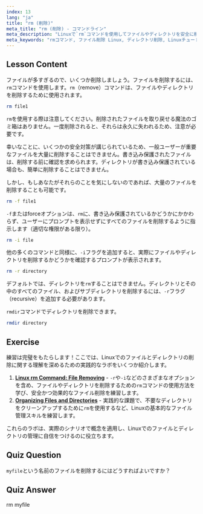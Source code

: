 ```yaml
---
index: 13
lang: "ja"
title: "rm (削除)"
meta_title: "rm (削除) - コマンドライン"
meta_description: "Linuxで`rm`コマンドを使用してファイルやディレクトリを安全に削除する方法を学びます。-f、-i、-r、rmdirなどのオプションを理解しましょう。Linuxの学習を始めましょう！"
meta_keywords: "rmコマンド, ファイル削除 Linux, ディレクトリ削除, Linuxチュートリアル, Linux初心者, rmdir, Linuxガイド"
---
```


## Lesson Content

ファイルが多すぎるので、いくつか削除しましょう。ファイルを削除するには、`rm`コマンドを使用します。`rm`（remove）コマンドは、ファイルやディレクトリを削除するために使用されます。

```bash
rm file1
```

`rm`を使用する際は注意してください。削除されたファイルを取り戻せる魔法のゴミ箱はありません。一度削除されると、それらは永久に失われるため、注意が必要です。

幸いなことに、いくつかの安全対策が講じられているため、一般ユーザーが重要なファイルを大量に削除することはできません。書き込み保護されたファイルは、削除する前に確認を求められます。ディレクトリが書き込み保護されている場合も、簡単に削除することはできません。

しかし、もしあなたがそれらのことを気にしないのであれば、大量のファイルを削除することも可能です。

```bash
rm -f file1
```

`-f`またはforceオプションは、`rm`に、書き込み保護されているかどうかにかかわらず、ユーザーにプロンプトを表示せずにすべてのファイルを削除するように指示します（適切な権限がある限り）。

```bash
rm -i file
```

他の多くのコマンドと同様に、`-i`フラグを追加すると、実際にファイルやディレクトリを削除するかどうかを確認するプロンプトが表示されます。

```bash
rm -r directory
```

デフォルトでは、ディレクトリを`rm`することはできません。ディレクトリとその中のすべてのファイル、およびサブディレクトリを削除するには、`-r`フラグ（recursive）を追加する必要があります。

`rmdir`コマンドでディレクトリを削除できます。

```bash
rmdir directory
```

## Exercise

練習は完璧をもたらします！ここでは、Linuxでのファイルとディレクトリの削除に関する理解を深めるための実践的なラボをいくつか紹介します。

1. **[Linux rm Command: File Removing](https://labex.io/ja/labs/linux-linux-rm-command-file-removing-209741)** - `-r`や`-i`などのさまざまなオプションを含め、ファイルやディレクトリを削除するための`rm`コマンドの使用方法を学び、安全かつ効果的なファイル削除を練習します。
2. **[Organizing Files and Directories](https://labex.io/ja/labs/linux-organizing-files-and-directories-387877)** - 実践的な課題で、不要なディレクトリをクリーンアップするために`rm`を使用するなど、Linuxの基本的なファイル管理スキルを練習します。

これらのラボは、実際のシナリオで概念を適用し、Linuxでのファイルとディレクトリの管理に自信をつけるのに役立ちます。

## Quiz Question

`myfile`という名前のファイルを削除するにはどうすればよいですか？

## Quiz Answer

rm myfile